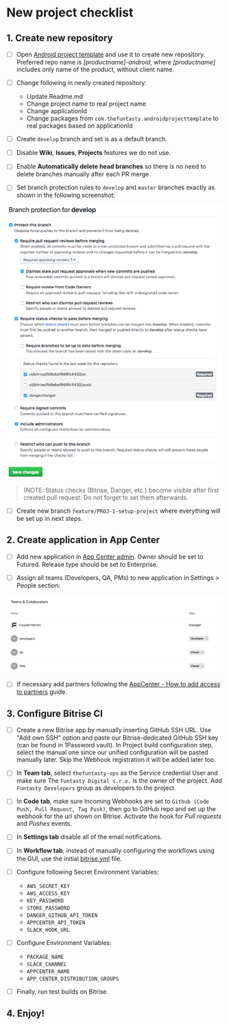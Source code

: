 # New project checklist

## 1. Create new repository

- [ ] Open [Android project template](https://github.com/thefuntasty/android-project-template) and use it to create new repository. Preferred repo name is *[productname]-android*, where *[productname]* includes only name of the product, without client name.

- [ ] Change following in newly created repository:
    - Update Readme.md
    - Change project name to real project name
    - Change applicationId
    - Change packages from `com.thefuntasty.androidprojecttemplate` to real packages based on applicationId

- [ ] Create `develop` branch and set is as a default branch.

- [ ] Disable **Wiki**, **Issues**, **Projects** features we do not use.

- [ ] Enable **Automatically delete head branches** so there is no need to delete branches manually after each PR merge.

- [ ] Set branch protection rules to `develop` and `master` branches exactly as shown in the following screenshot:

![GitHub branch protection](../generic/attachments/GitHub_branch_protection.png)

> (NOTE: Status checks (Bitrise, Danger, etc.) become visible after first created pull request. Do not forget to set them afterwards.

- [ ] Create new branch `feature/PROJ-1-setup-project` where everything will be set up in next steps.

## 2. Create application in App Center

- [ ] Add new application in [App Center admin](https://appcenter.ms/apps/create?os=Android). Owner should be set to Futured. Release type should be set to Enterprise. 

- [ ] Assign all teams (Developers, QA, PMs) to new application in Settings > People section:

![AppCenter Assign teams](../generic/attachments/appcenter_permissions.png)

- [ ] If necessary add partners following the [AppCenter - How to add access to partners](https://github.com/thefuntasty/developer-handbook/blob/master/appcenter-how-to-add-partner-account.md) guide. 

## 3. Configure Bitrise CI

- [ ] Create a new Bitrise app by manually inserting GitHub SSH URL. Use "Add own SSH" option and paste our Bitrise-dedicated GitHub SSH key (can be found in 1Password vault). In Project build configuration step, select the manual one since our unified configuration will be pasted manually later. Skip the Webhook registration it will be added later too. 

- [ ] In **Team tab**, select `thefuntasty-ops` as the Service credential User and make sure The `Funtasty Digital s.r.o.` is the owner of the project. Add `Funtasty Developers` group as developers to the project.

- [ ] In **Code tab**, make sure Incoming Webhooks are set to `Github (Code Push, Pull Request, Tag Push)`, then go to GitHub repo and set up the webhook for the url shown on Bitrise. Activate the hook for *Pull requests* and *Pushes* events.

- [ ] In **Settings tab** disable all of the email notifications.

- [ ] In **Workflow tab**, instead of manually configuring the workflows using the GUI, use the initial [bitrise.yml](attachments/bitrise.yml) file.

- [ ] Configure following Secret Environment Variables:
    - `AWS_SECRET_KEY`
    - `AWS_ACCESS_KEY`
    - `KEY_PASSWORD`
    - `STORE_PASSWORD`
    - `DANGER_GITHUB_API_TOKEN`
    - `APPCENTER_API_TOKEN`
    - `SLACK_HOOK_URL`

- [ ] Configure Environment Variables:
    - `PACKAGE_NAME`
    - `SLACK_CHANNEL`
    - `APPCENTER_NAME`
    - `APP_CENTER_DISTRIBUTION_GROUPS`

- [ ] Finally, run test builds on Bitrise.

## 4. Enjoy!
